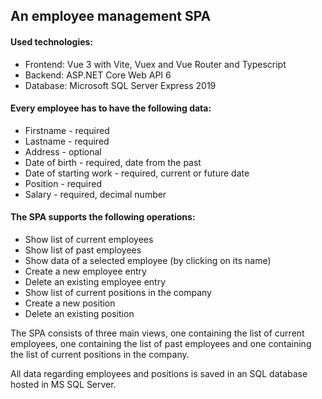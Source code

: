 
## An employee management SPA

#### Used technologies:

-   Frontend: Vue 3 with Vite, Vuex and Vue Router and Typescript
-   Backend: ASP.NET Core Web API 6
-   Database: Microsoft SQL Server Express 2019

#### Every employee has to have the following data:

-   Firstname - required
-   Lastname - required
-   Address - optional
-   Date of birth - required, date from the past
-   Date of starting work - required, current or future date
-   Position - required
-   Salary - required, decimal number

#### The SPA supports the following operations:

-   Show list of current employees
-   Show list of past employees
-   Show data of a selected employee (by clicking on its name)
-   Create a new employee entry
-   Delete an existing employee entry
-   Show list of current positions in the company
-   Create a new position
-   Delete an existing position

The SPA consists of three main views, one containing the list of current employees, one containing the list of past employees and one containing the list of current positions in the company.

All data regarding employees and positions is saved in an SQL database hosted in MS SQL Server.
